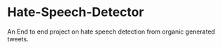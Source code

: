 # Hate-Speech-Detector

An End to end project on hate speech detection from organic generated tweets.

